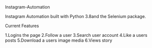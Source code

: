Instagram-Automation


  Instagram Automation built with Python 3.8and the Selenium package.

Current Features


  1.Logins the page
  2.Follow a user
  3.Search user account
  4.Like a users posts
  5.Download a users image media
  6.Views story
